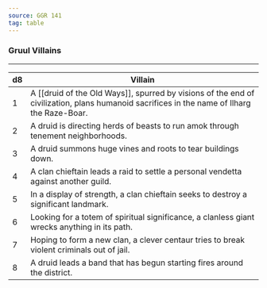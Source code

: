 ```yaml
---
source: GGR 141
tag: table
---
```


### Gruul Villains
---
|d8|Villain|
|----|------------|
|1|A [[druid of the Old Ways]], spurred by visions of the end of civilization, plans humanoid sacrifices in the name of Ilharg the Raze-Boar.|
|2|A druid is directing herds of beasts to run amok through tenement neighborhoods.|
|3|A druid summons huge vines and roots to tear buildings down.|
|4|A clan chieftain leads a raid to settle a personal vendetta against another guild.|
|5|In a display of strength, a clan chieftain seeks to destroy a significant landmark.|
|6|Looking for a totem of spiritual significance, a clanless giant wrecks anything in its path.|
|7|Hoping to form a new clan, a clever centaur tries to break violent criminals out of jail.|
|8|A druid leads a band that has begun starting fires around the district.|
